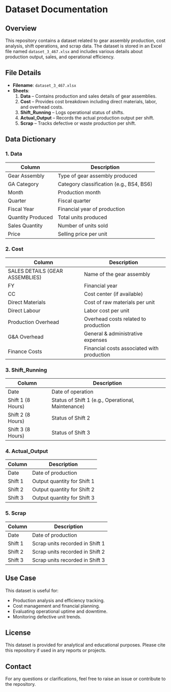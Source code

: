 # Dataset Documentation

## Overview
This repository contains a dataset related to gear assembly production, cost analysis, shift operations, and scrap data. The dataset is stored in an Excel file named `dataset_3_467.xlsx` and includes various details about production output, sales, and operational efficiency.

## File Details
- **Filename**: `dataset_3_467.xlsx`
- **Sheets**:
  1. **Data** – Contains production and sales details of gear assemblies.
  2. **Cost** – Provides cost breakdown including direct materials, labor, and overhead costs.
  3. **Shift_Running** – Logs operational status of shifts.
  4. **Actual_Output** – Records the actual production output per shift.
  5. **Scrap** – Tracks defective or waste production per shift.

## Data Dictionary
### 1. Data
| Column | Description |
|---------|------------|
| Gear Assembly | Type of gear assembly produced |
| GA Category | Category classification (e.g., BS4, BS6) |
| Month | Production month |
| Quarter | Fiscal quarter |
| Fiscal Year | Financial year of production |
| Quantity Produced | Total units produced |
| Sales Quantity | Number of units sold |
| Price | Selling price per unit |

### 2. Cost
| Column | Description |
|---------|------------|
| SALES DETAILS (GEAR ASSEMBLIES) | Name of the gear assembly |
| FY | Financial year |
| CC | Cost center (if available) |
| Direct Materials | Cost of raw materials per unit |
| Direct Labour | Labor cost per unit |
| Production Overhead | Overhead costs related to production |
| G&A Overhead | General & administrative expenses |
| Finance Costs | Financial costs associated with production |

### 3. Shift_Running
| Column | Description |
|---------|------------|
| Date | Date of operation |
| Shift 1 (8 Hours) | Status of Shift 1 (e.g., Operational, Maintenance) |
| Shift 2 (8 Hours) | Status of Shift 2 |
| Shift 3 (8 Hours) | Status of Shift 3 |

### 4. Actual_Output
| Column | Description |
|---------|------------|
| Date | Date of production |
| Shift 1 | Output quantity for Shift 1 |
| Shift 2 | Output quantity for Shift 2 |
| Shift 3 | Output quantity for Shift 3 |

### 5. Scrap
| Column | Description |
|---------|------------|
| Date | Date of production |
| Shift 1 | Scrap units recorded in Shift 1 |
| Shift 2 | Scrap units recorded in Shift 2 |
| Shift 3 | Scrap units recorded in Shift 3 |

## Use Case
This dataset is useful for:
- Production analysis and efficiency tracking.
- Cost management and financial planning.
- Evaluating operational uptime and downtime.
- Monitoring defective unit trends.

## License
This dataset is provided for analytical and educational purposes. Please cite this repository if used in any reports or projects.

## Contact
For any questions or clarifications, feel free to raise an issue or contribute to the repository.

